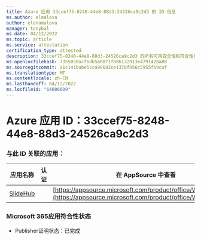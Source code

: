 ```yaml
---
title: Azure 应用 33ccef75-8248-44e8-88d3-24526ca9c2d3 的 ID 信息
ms.author: elmalova
author: elenamalova
manager: tonybal
ms.date: 04/12/2022
ms.topic: article
ms.service: attestation
certification_type: attested
description: 33ccef75-8248-44e8-88d3-24526ca9c2d3 的所有可用安全性和符合性信息信息。
ms.openlocfilehash: 7355058acf6db5b0871f886132913e4791428a88
ms.sourcegitcommit: a1c141babe5cca98683ce1378f956c5955fb9caf
ms.translationtype: MT
ms.contentlocale: zh-CN
ms.lasthandoff: 04/12/2022
ms.locfileid: "64806609"
---
```

# <a name="azure-app-id-33ccef75-8248-44e8-88d3-24526ca9c2d3"></a>Azure 应用 ID：33ccef75-8248-44e8-88d3-24526ca9c2d3


### <a name="apps-associated-with-this-id"></a>与此 ID 关联的应用：
| **应用名称** | **认证** | **在 AppSource 中查看** |
|--------------|---------------|-----------------------|
| [SlideHub](../forward/WA200001625.md) |  | [https://appsource.microsoft.com/product/office/WA200001625](https://appsource.microsoft.com/product/office/WA200001625) |

### <a name="microsoft-365-app-compliance-status"></a>Microsoft 365应用符合性状态
- Publisher证明状态：已完成
